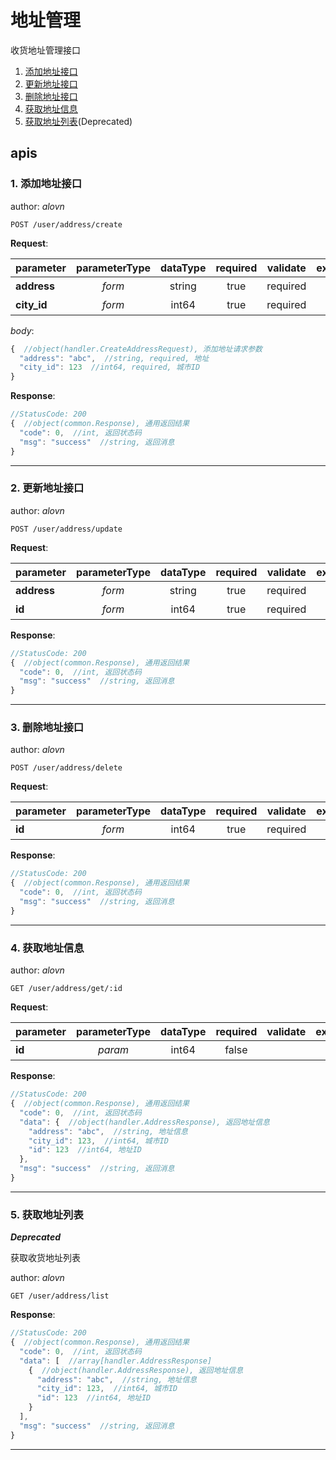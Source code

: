 # 地址管理

收货地址管理接口

1. [添加地址接口](#1-添加地址接口)
2. [更新地址接口](#2-更新地址接口)
3. [删除地址接口](#3-删除地址接口)
4. [获取地址信息](#4-获取地址信息)
5. [获取地址列表](#5-获取地址列表)(Deprecated)

## apis

### 1. 添加地址接口

author: _alovn_

```text
POST /user/address/create
```

__Request__:

parameter|parameterType|dataType|required|validate|example|description
--|:-:|:-:|:-:|--|--|--
__address__|_form_|string|true|required||地址
__city_id__|_form_|int64|true|required||城市ID

_body_:

```javascript
{  //object(handler.CreateAddressRequest), 添加地址请求参数
  "address": "abc",  //string, required, 地址
  "city_id": 123  //int64, required, 城市ID
}
```

__Response__:

```javascript
//StatusCode: 200 
{  //object(common.Response), 通用返回结果
  "code": 0,  //int, 返回状态码
  "msg": "success"  //string, 返回消息
}
```

---

### 2. 更新地址接口

author: _alovn_

```text
POST /user/address/update
```

__Request__:

parameter|parameterType|dataType|required|validate|example|description
--|:-:|:-:|:-:|--|--|--
__address__|_form_|string|true|required||地址
__id__|_form_|int64|true|required||地址ID

__Response__:

```javascript
//StatusCode: 200 
{  //object(common.Response), 通用返回结果
  "code": 0,  //int, 返回状态码
  "msg": "success"  //string, 返回消息
}
```

---

### 3. 删除地址接口

author: _alovn_

```text
POST /user/address/delete
```

__Request__:

parameter|parameterType|dataType|required|validate|example|description
--|:-:|:-:|:-:|--|--|--
__id__|_form_|int64|true|required||地址ID

__Response__:

```javascript
//StatusCode: 200 
{  //object(common.Response), 通用返回结果
  "code": 0,  //int, 返回状态码
  "msg": "success"  //string, 返回消息
}
```

---

### 4. 获取地址信息

author: _alovn_

```text
GET /user/address/get/:id
```

__Request__:

parameter|parameterType|dataType|required|validate|example|description
--|:-:|:-:|:-:|--|--|--
__id__|_param_|int64|false|||地址ID

__Response__:

```javascript
//StatusCode: 200 
{  //object(common.Response), 通用返回结果
  "code": 0,  //int, 返回状态码
  "data": {  //object(handler.AddressResponse), 返回地址信息
    "address": "abc",  //string, 地址信息
    "city_id": 123,  //int64, 城市ID
    "id": 123  //int64, 地址ID
  },
  "msg": "success"  //string, 返回消息
}
```

---

### 5. 获取地址列表

___Deprecated___

获取收货地址列表

author: _alovn_

```text
GET /user/address/list
```

__Response__:

```javascript
//StatusCode: 200 
{  //object(common.Response), 通用返回结果
  "code": 0,  //int, 返回状态码
  "data": [  //array[handler.AddressResponse]
    {  //object(handler.AddressResponse), 返回地址信息
      "address": "abc",  //string, 地址信息
      "city_id": 123,  //int64, 城市ID
      "id": 123  //int64, 地址ID
    }
  ],
  "msg": "success"  //string, 返回消息
}
```

---
